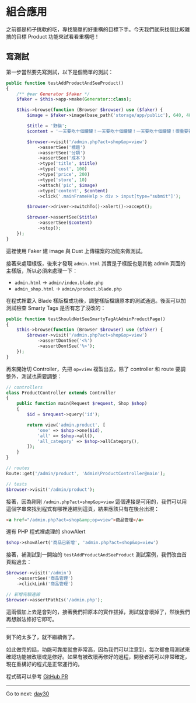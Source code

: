 # 組合應用

之前都是柿子挑軟的吃，專找簡單的好重構的目標下手。今天我們就來找個比較難搞的目標 Product 功能來試看看重構吧！

## 寫測試

第一步當然要先寫測試，以下是個簡單的測試：

```php
public function testAddProductAndSeeProduct()
{
    /** @var Generator $faker */
    $faker = $this->app->make(Generator::class);

    $this->browse(function (Browser $browser) use ($faker) {
        $image = $faker->image(base_path('storage/app/public'), 640, 480, 'cats');

        $title = '野貓';
        $content = '一天要吃十個罐罐！一天要吃十個罐罐！一天要吃十個罐罐！很重要要說三次';

        $browser->visit('/admin.php?act=shop&op=view')
            ->assertSee('標題')
            ->assertSee('分類')
            ->assertSee('成本')
            ->type('title', $title)
            ->type('cost', 100)
            ->type('price', 200)
            ->type('store', 10)
            ->attach('pic', $image)
            ->type('content', $content)
            ->click('.mainFrameHelp > div > input[type="submit"]');

        $browser->driver->switchTo()->alert()->accept();

        $browser->assertSee($title)
            ->assertSee($content)
            ->stop();
    });
}
```

這裡使用 Faker 建 image 與 Dust 上傳檔案的功能來做測試。

接著來處理樣版，後來才發現 `admin.html` 其實是子樣版也是其他 admin 頁面的主樣版，所以必須來處理一下：

* `admin.html` -> `admin/index.blade.php`
* `admin_shop.html` -> `admin/product.blade.php`

在程式裡載入 Blade 樣版檔成功後，調整樣版檔讓原本的測試通過。後面可以加測試檢查 Smarty Tags 是否有忘了沒改的：

```php
public function testShouldNotSeeSmartyTagAtAdminProductPage()
{
    $this->browse(function (Browser $browser) use ($faker) {
        $browser->visit('/admin.php?act=shop&op=view')
            ->assertDontSee('<%')
            ->assertDontSee('%>');
    });
}
```

再來開始切 Controller，先把 `op=view` 複製出去，除了 controller 和 route 要調整外，測試也需要調整：

```php
// controllers
class ProductController extends Controller
{
    public function main(Request $request, Shop $shop)
    {
        $id = $request->query('id');

        return view('admin.product', [
            'one' => $shop->one($id),
            'all' => $shop->all(),
            'all_category' => $shop->allCategory(),
        ]);
    }
}

// routes
Route::get('/admin/product', 'Admin\ProductController@main');

// tests
$browser->visit('/admin/product');
```

接著，因為剛剛 `/admin.php?act=shop&op=view` 這個連接是可用的，我們可以用這個字串來找到程式有哪裡連結到這頁，結果應該只有在後台出現：

```html
<a href="/admin.php?act=shop&amp;op=view">商品管理</a>
```

還有 PHP 程式裡處理的 showAlert 

```php
$shop->showAlert('商品已新增', 'admin.php?act=shop&op=view')
```

接著，補測試到一開始的 `testAddProductAndSeeProduct` 測試案例，我們改由首頁點過去：

```php
$browser->visit('/admin')
    ->assertSee('商品管理')
    ->clickLink('商品管理')

// 新增完驗連線
$browser->assertPathIs('/admin.php');
```

這兩個加上去是會對的，接著我們把原本的實作拔掉，測試就會壞掉了，然後我們再想辦法修好它即可。

---

剩下的太多了，就不繼續做了。

如此做完的話，功能可靠度就會非常高，因為我們可以注意到，每次都會用測試來確認功能被改壞或是修好。如果有被改壞再修好的過程，開發者將可以非常確定，現在重構好的程式是正常運行的。

程式碼可以參考 [GitHub PR](https://github.com/MilesChou/book-refactoring-30-days/pull/18)

* * *
Go to next:
[day30](day30.md)
